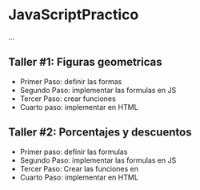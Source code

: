 # JavaScriptPractico

...
## Taller #1: Figuras geometricas 
- Primer Paso: definir las formas 
- Segundo Paso: implementar las formulas en JS
- Tercer Paso: crear funciones 
- Cuarto paso: implementar en HTML


## Taller #2: Porcentajes y descuentos
- Primer paso: definir las formulas
- Segundo Paso: implementar las formulas en JS
- Tercer Paso: Crear las funciones en
- Cuarto Paso: implementar en HTML

